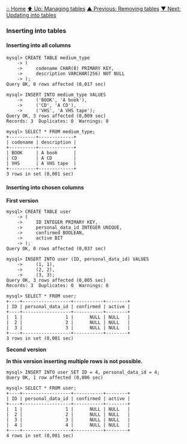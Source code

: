 [⌂ Home](../../README.md)
[⬆ Up: Managing tables](managing_tables.md)
[▲ Previous: Removing tables](removing_tables.md)
[▼ Next: Updating into tables](updating_into_tables.md)

### Inserting into tables

#### Inserting into all columns

```
mysql> CREATE TABLE medium_type
    -> (
    ->     codename CHAR(8) PRIMARY KEY,
    ->     description VARCHAR(256) NOT NULL
    -> );
Query OK, 0 rows affected (0,017 sec)

mysql> INSERT INTO medium_type VALUES
    ->     ('BOOK', 'A book'),
    ->     ('CD', 'A CD'),
    ->     ('VHS', 'A VHS tape');
Query OK, 3 rows affected (0,009 sec)
Records: 3  Duplicates: 0  Warnings: 0

mysql> SELECT * FROM medium_type;
+----------+-------------+
| codename | description |
+----------+-------------+
| BOOK     | A book      |
| CD       | A CD        |
| VHS      | A VHS tape  |
+----------+-------------+
3 rows in set (0,001 sec)

```

#### Inserting into chosen columns

**First version**

```
mysql> CREATE TABLE user
    -> (
    ->     ID INTEGER PRIMARY KEY,
    ->     personal_data_id INTEGER UNIQUE,
    ->     confirmed BOOLEAN,
    ->     active BIT
    -> );
Query OK, 0 rows affected (0,037 sec)

mysql> INSERT INTO user (ID, personal_data_id) VALUES
    ->     (1, 1),
    ->     (2, 2),
    ->     (3, 3);
Query OK, 3 rows affected (0,005 sec)
Records: 3  Duplicates: 0  Warnings: 0

mysql> SELECT * FROM user;
+----+------------------+-----------+--------+
| ID | personal_data_id | confirmed | active |
+----+------------------+-----------+--------+
|  1 |                1 |      NULL | NULL   |
|  2 |                2 |      NULL | NULL   |
|  3 |                3 |      NULL | NULL   |
+----+------------------+-----------+--------+
3 rows in set (0,001 sec)

```

**Second version**

**In this version inserting multiple rows is not possible.**

```
mysql> INSERT INTO user SET ID = 4, personal_data_id = 4;
Query OK, 1 row affected (0,006 sec)

mysql> SELECT * FROM user;
+----+------------------+-----------+--------+
| ID | personal_data_id | confirmed | active |
+----+------------------+-----------+--------+
|  1 |                1 |      NULL | NULL   |
|  2 |                2 |      NULL | NULL   |
|  3 |                3 |      NULL | NULL   |
|  4 |                4 |      NULL | NULL   |
+----+------------------+-----------+--------+
4 rows in set (0,001 sec)

```
